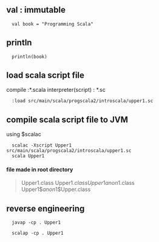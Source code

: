 
## val : immutable
```
  val book = "Programming Scala"
```

## println
```
  println(book)
```

## load scala script file
compile :\*\.scala
interpreter(script) : \*\.sc
```
  :load src/main/scala/progscala2/introscala/upper1.sc
```

## compile scala script file to JVM
using $scalac
```
  scalac -Xscript Upper1 src/main/scala/progscala2/introscala/upper1.sc
  scala Upper1
```
#### file made in root directory
> Upper1.class
> Upper1$.class
> Upper1$$anon$1.class
> Upper1$$anon$1$Upper.class

## reverse engineering

```
  javap -cp . Upper1
```

```
  scalap -cp . Upper1
```
